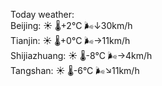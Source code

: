 Today weather:  
Beijing: ☀️   🌡️+2°C 🌬️↓30km/h  
Tianjin: ☀️   🌡️+0°C 🌬️→11km/h  
Shijiazhuang: ☀️   🌡️-8°C 🌬️→4km/h  
Tangshan: ☀️   🌡️-6°C 🌬️↘11km/h  
